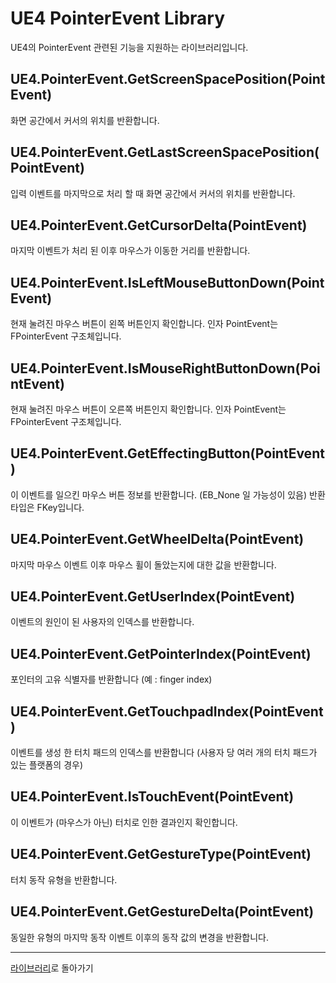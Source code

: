# UE4 PointerEvent Library

UE4의 PointerEvent 관련된 기능을 지원하는 라이브러리입니다.

## UE4.PointerEvent.GetScreenSpacePosition(PointEvent)

화면 공간에서 커서의 위치를 반환합니다.

## UE4.PointerEvent.GetLastScreenSpacePosition(PointEvent)

입력 이벤트를 마지막으로 처리 할 때 화면 공간에서 커서의 위치를 반환합니다.

## UE4.PointerEvent.GetCursorDelta(PointEvent)

마지막 이벤트가 처리 된 이후 마우스가 이동한 거리를 반환합니다.

## UE4.PointerEvent.IsLeftMouseButtonDown(PointEvent)

현재 눌려진 마우스 버튼이 왼쪽 버튼인지 확인합니다. 인자 PointEvent는 FPointerEvent 구조체입니다.

## UE4.PointerEvent.IsMouseRightButtonDown(PointEvent)

현재 눌려진 마우스 버튼이 오른쪽 버튼인지 확인합니다. 인자 PointEvent는 FPointerEvent 구조체입니다.

## UE4.PointerEvent.GetEffectingButton(PointEvent)

이 이벤트를 일으킨 마우스 버튼 정보를 반환합니다. (EB_None 일 가능성이 있음) 반환 타입은 FKey입니다.

## UE4.PointerEvent.GetWheelDelta(PointEvent)

마지막 마우스 이벤트 이후 마우스 휠이 돌았는지에 대한 값을 반환합니다.

## UE4.PointerEvent.GetUserIndex(PointEvent)

이벤트의 원인이 된 사용자의 인덱스를 반환합니다.

## UE4.PointerEvent.GetPointerIndex(PointEvent)

포인터의 고유 식별자를 반환합니다 (예 : finger index)

## UE4.PointerEvent.GetTouchpadIndex(PointEvent)

이벤트를 생성 한 터치 패드의 인덱스를 반환합니다 (사용자 당 여러 개의 터치 패드가 있는 플랫폼의 경우)

## UE4.PointerEvent.IsTouchEvent(PointEvent)

이 이벤트가 (마우스가 아닌) 터치로 인한 결과인지 확인합니다.

## UE4.PointerEvent.GetGestureType(PointEvent)

터치 동작 유형을 반환합니다.

## UE4.PointerEvent.GetGestureDelta(PointEvent)

동일한 유형의 마지막 동작 이벤트 이후의 동작 값의 변경을 반환합니다.

------------------------------------
[라이브러리](Library_ko.md)로 돌아가기